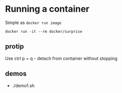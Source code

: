 # Running a container
Simple as `docker run image`

`docker run -it --rm docker/surprise`

## protip
  Use ctrl p + q - detach from container without stopping


## demos
 - ./demo1.sh

